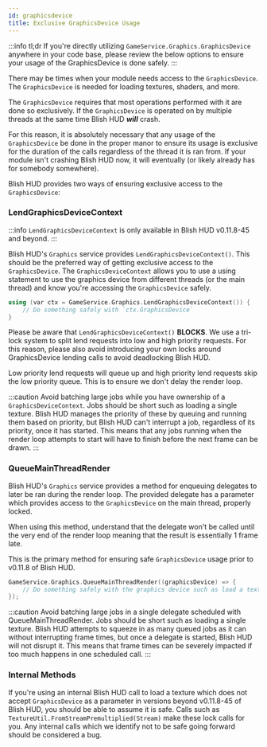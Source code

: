 ```yaml
---
id: graphicsdevice
title: Exclusive GraphicsDevice Usage
---
```


:::info tl;dr
If you're directly utilizing `GameService.Graphics.GraphicsDevice` anywhere in your code base, please review the below options to ensure your usage of the GraphicsDevice is done safely.
:::

There may be times when your module needs access to the `GraphicsDevice`.  The `GraphicsDevice` is needed for loading textures, shaders, and more.

The `GraphicsDevice` requires that most operations performed with it are done so exclusively.  If the `GraphicsDevice` is operated on by multiple threads at the same time Blish HUD ***will*** crash.

For this reason, it is absolutely necessary that any usage of the `GraphicsDevice` be done in the proper manor to ensure its usage is exclusive for the duration of the calls regardless of the thread it is ran from.  If your module isn't crashing Blish HUD now, it will eventually (or likely already has for somebody somewhere).

Blish HUD provides two ways of ensuring exclusive access to the `GraphicsDevice`:

### LendGraphicsDeviceContext

:::info
`LendGraphicsDeviceContext` is only available in Blish HUD v0.11.8-45 and beyond.
:::

Blish HUD's `Graphics` service provides `LendGraphicsDeviceContext()`.  This should be the preferred way of getting exclusive access to the `GraphicsDevice`.  The `GraphicsDeviceContext` allows you to use a using statement to use the graphics device from different threads (or the main thread) and know you're accessing the `GraphicsDevice` safely.

```cpp
using (var ctx = GameService.Graphics.LendGraphicsDeviceContext()) {
    // Do something safely with `ctx.GraphicsDevice`
}
```

Please be aware that `LendGraphicsDeviceContext()` **BLOCKS**.  We use a tri-lock system to split lend requests into low and high priority requests.  For this reason, please also avoid introducing your own locks around GraphicsDevice lending calls to avoid deadlocking Blish HUD.

Low priority lend requests will queue up and high priority lend requests skip the low priority queue.  This is to ensure we don't delay the render loop.

:::caution
Avoid batching large jobs while you have ownership of a `GraphicsDeviceContext`.  Jobs should be short such as loading a single texture.  Blish HUD manages the priority of these by queuing and running them based on priority, but Blish HUD can't interrupt a job, regardless of its priority, once it has started.  This means that any jobs running when the render loop attempts to start will have to finish before the next frame can be drawn.
:::

### QueueMainThreadRender

Blish HUD's `Graphics` service provides a method for enqueuing delegates to later be ran during the render loop.  The provided delegate has a parameter which provides access to the `GraphicsDevice` on the main thread, properly locked.

When using this method, understand that the delegate won't be called until the very end of the render loop meaning that the result is essentially 1 frame late.

This is the primary method for ensuring safe `GraphicsDevice` usage prior to v0.11.8 of Blish HUD.

```cpp
GameService.Graphics.QueueMainThreadRender((graphicsDevice) => {
    // Do something safely with the graphics device such as load a texture...
});
```

:::caution
Avoid batching large jobs in a single delegate scheduled with QueueMainThreadRender.  Jobs should be short such as loading a single texture.  Blish HUD attempts to squeeze in as many queued jobs as it can without interrupting frame times, but once a delegate is started, Blish HUD will not disrupt it.  This means that frame times can be severely impacted if too much happens in one scheduled call.
:::

### Internal Methods

If you're using an internal Blish HUD call to load a texture which does not accept `GraphicsDevice` as a parameter in versions beyond v0.11.8-45 of Blish HUD, you should be able to assume it is safe.  Calls such as `TextureUtil.FromStreamPremultiplied(Stream)` make these lock calls for you.  Any internal calls which we identify not to be safe going forward should be considered a bug.